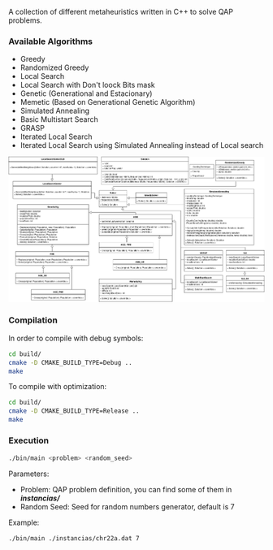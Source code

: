 A collection of different metaheuristics written in C++ to solve QAP problems.

### Available Algorithms
- Greedy
- Randomized Greedy
- Local Search
- Local Search with Don't loock Bits mask
- Genetic (Generational and Estacionary)
- Memetic (Based on Generational Genetic Algorithm)
- Simulated Annealing
- Basic Multistart Search
- GRASP
- Iterated Local Search
- Iterated Local Search using Simulated Annealing instead of Local search

![alt text](./doc/memoria/mhClassDiagram.png "Class Diagram")

### Compilation
In order to compile with debug symbols:
```bash
cd build/
cmake -D CMAKE_BUILD_TYPE=Debug ..
make
```

To compile with optimization:
```bash
cd build/
cmake -D CMAKE_BUILD_TYPE=Release ..
make
```

### Execution

```bash
./bin/main <problem> <random_seed>
```

Parameters:
- Problem: QAP problem definition, you can find some of them in ***instancias/***
- Random Seed: Seed for random numbers generator, default is 7

Example:
```bash
./bin/main ./instancias/chr22a.dat 7
```